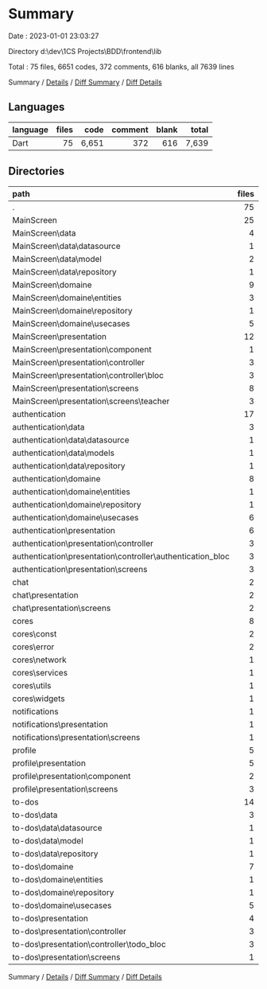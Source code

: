 # Summary

Date : 2023-01-01 23:03:27

Directory d:\\dev\\1CS Projects\\BDD\\frontend\\lib

Total : 75 files,  6651 codes, 372 comments, 616 blanks, all 7639 lines

Summary / [Details](details.md) / [Diff Summary](diff.md) / [Diff Details](diff-details.md)

## Languages
| language | files | code | comment | blank | total |
| :--- | ---: | ---: | ---: | ---: | ---: |
| Dart | 75 | 6,651 | 372 | 616 | 7,639 |

## Directories
| path | files | code | comment | blank | total |
| :--- | ---: | ---: | ---: | ---: | ---: |
| . | 75 | 6,651 | 372 | 616 | 7,639 |
| MainScreen | 25 | 2,758 | 103 | 203 | 3,064 |
| MainScreen\\data | 4 | 250 | 18 | 33 | 301 |
| MainScreen\\data\\datasource | 1 | 122 | 6 | 15 | 143 |
| MainScreen\\data\\model | 2 | 69 | 11 | 10 | 90 |
| MainScreen\\data\\repository | 1 | 59 | 1 | 8 | 68 |
| MainScreen\\domaine | 9 | 143 | 6 | 39 | 188 |
| MainScreen\\domaine\\entities | 3 | 73 | 6 | 15 | 94 |
| MainScreen\\domaine\\repository | 1 | 13 | 0 | 4 | 17 |
| MainScreen\\domaine\\usecases | 5 | 57 | 0 | 20 | 77 |
| MainScreen\\presentation | 12 | 2,365 | 79 | 131 | 2,575 |
| MainScreen\\presentation\\component | 1 | 77 | 1 | 3 | 81 |
| MainScreen\\presentation\\controller | 3 | 254 | 16 | 41 | 311 |
| MainScreen\\presentation\\controller\\bloc | 3 | 254 | 16 | 41 | 311 |
| MainScreen\\presentation\\screens | 8 | 2,034 | 62 | 87 | 2,183 |
| MainScreen\\presentation\\screens\\teacher | 3 | 766 | 44 | 39 | 849 |
| authentication | 17 | 1,511 | 9 | 165 | 1,685 |
| authentication\\data | 3 | 295 | 1 | 42 | 338 |
| authentication\\data\\datasource | 1 | 186 | 1 | 24 | 211 |
| authentication\\data\\models | 1 | 33 | 0 | 4 | 37 |
| authentication\\data\\repository | 1 | 76 | 0 | 14 | 90 |
| authentication\\domaine | 8 | 92 | 0 | 40 | 132 |
| authentication\\domaine\\entities | 1 | 16 | 0 | 4 | 20 |
| authentication\\domaine\\repository | 1 | 12 | 0 | 10 | 22 |
| authentication\\domaine\\usecases | 6 | 64 | 0 | 26 | 90 |
| authentication\\presentation | 6 | 1,124 | 8 | 83 | 1,215 |
| authentication\\presentation\\controller | 3 | 222 | 0 | 48 | 270 |
| authentication\\presentation\\controller\\authentication_bloc | 3 | 222 | 0 | 48 | 270 |
| authentication\\presentation\\screens | 3 | 902 | 8 | 35 | 945 |
| chat | 2 | 388 | 6 | 37 | 431 |
| chat\\presentation | 2 | 388 | 6 | 37 | 431 |
| chat\\presentation\\screens | 2 | 388 | 6 | 37 | 431 |
| cores | 8 | 162 | 13 | 36 | 211 |
| cores\\const | 2 | 10 | 0 | 1 | 11 |
| cores\\error | 2 | 22 | 1 | 15 | 38 |
| cores\\network | 1 | 17 | 0 | 4 | 21 |
| cores\\services | 1 | 63 | 11 | 12 | 86 |
| cores\\utils | 1 | 5 | 0 | 0 | 5 |
| cores\\widgets | 1 | 45 | 1 | 4 | 50 |
| notifications | 1 | 69 | 0 | 6 | 75 |
| notifications\\presentation | 1 | 69 | 0 | 6 | 75 |
| notifications\\presentation\\screens | 1 | 69 | 0 | 6 | 75 |
| profile | 5 | 721 | 11 | 30 | 762 |
| profile\\presentation | 5 | 721 | 11 | 30 | 762 |
| profile\\presentation\\component | 2 | 215 | 6 | 9 | 230 |
| profile\\presentation\\screens | 3 | 506 | 5 | 21 | 532 |
| to-dos | 14 | 970 | 23 | 94 | 1,087 |
| to-dos\\data | 3 | 178 | 0 | 23 | 201 |
| to-dos\\data\\datasource | 1 | 93 | 0 | 11 | 104 |
| to-dos\\data\\model | 1 | 24 | 0 | 4 | 28 |
| to-dos\\data\\repository | 1 | 61 | 0 | 8 | 69 |
| to-dos\\domaine | 7 | 80 | 1 | 27 | 108 |
| to-dos\\domaine\\entities | 1 | 15 | 1 | 4 | 20 |
| to-dos\\domaine\\repository | 1 | 10 | 0 | 3 | 13 |
| to-dos\\domaine\\usecases | 5 | 55 | 0 | 20 | 75 |
| to-dos\\presentation | 4 | 712 | 22 | 44 | 778 |
| to-dos\\presentation\\controller | 3 | 146 | 11 | 23 | 180 |
| to-dos\\presentation\\controller\\todo_bloc | 3 | 146 | 11 | 23 | 180 |
| to-dos\\presentation\\screens | 1 | 566 | 11 | 21 | 598 |

Summary / [Details](details.md) / [Diff Summary](diff.md) / [Diff Details](diff-details.md)